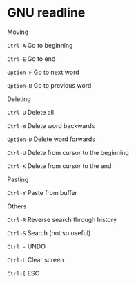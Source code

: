 # GNU readline

Moving

`Ctrl-A` Go to beginning

`Ctrl-E` Go to end

`Option-F` Go to next word

`Option-B` Go to previous word

Deleting

`Ctrl-U` Delete all

`Ctrl-W` Delete word backwards

`Option-D` Delete word forwards

`Ctrl-U` Delete from cursor to the beginning

`Ctrl-K` Delete from cursor to the end

Pasting

`Ctrl-Y` Paste from buffer

Others

`Ctrl-R` Reverse search through history

`Ctrl-S` Search (not so useful)

`Ctrl -` UNDO

`Ctrl-L` Clear screen

`Ctrl-[` ESC
